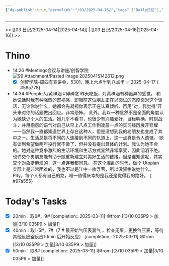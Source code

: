 ```yaml
---
{"dg-publish":true,"permalink":"/03/2025-04-15/","tags":["Daily日记"],"noteIcon":"","created":"2025-01-31T00:35","updated":"2025-07-01T13:38"}
---
```



---
<< [[03 日记/2025-04-14\|2025-04-14]]  |  [[03 日记/2025-04-16\|2025-04-16]]  >>

# Thino
- 14:26 
    #Meetings会议与讲座/创智学院 
    ![99 Attachment/Pasted image 20250415142612.png](/img/user/99%20Attachment/Pasted%20image%2020250415142612.png)
    - [x] 创智学院-周四有宣讲会，5301，晚上六点半到八点半 ✅ 2025-04-17
{ #58a778}

- 14:34
    #People人/黄梓涵 #碎碎念 
    昨天吃饭，对黄梓涵有种诡异的感觉。
    和她说话时我有种强烈的既视感，即眼前这位朋友正在以面试的态度面对这个谈话，无论你说什么，她都会先凝视你表示正在认真倾听、再用“对，我觉得”开头来对你的话题做出回应。非常恐怖。
    此外，我以一种显然不是全面的角度认为她缺少个人的生活。她几乎不看书，也很少有兴趣爱好，目标明确，时刻战斗，并用抱怨的语气对自己从早上八点工作到凌晨一点的实习经历展开夸耀——当然我一直都知道世界上存在这种人，但是没想到我的老朋友也变成了其中之一。生活总是将不同的人连接到不同的轨道上，这一点真是令人遗憾。
    她有谈到希望做两年投行就不做了，但并没有提出具体的计划。我认为她不会的。她对这种竞争激烈的生活环境和生活方式显然非常享受，因此滔滔不绝。
    也许交个男朋友能有助于她重新建立对美好生活的链接。但是谁知道呢，其实交个对象挺麻烦的，这一点连我都同意。
    在这个混乱的时代，做个 Utopian 实际上是非常困难的，我也不过是江中一枚浮苇，所以没资格说她什么。Pity。每个人都有自己的路，唯一值得庆幸的是我还是觉得我的路好。
{ #97a555}


# Today's Tasks

- [x] 20min：取6#，9#  [completion:: 2025-03-11] 🕸️from [[3/10 035P9 > 加量\|3/10 035P9 > 加量]]
- [x] 40min：取1-5#，7#（7 # 最开始气压表漏气 ，检查无果，更换气压表，等待其他反应釜反应10min 后开始反应）  [completion:: 2025-03-11] 🕸️from [[3/10 035P9 > 加量\|3/10 035P9 > 加量]]
- [x] 50min：取8#  [completion:: 2025-03-11] 🕸️from [[3/10 035P9 > 加量\|3/10 035P9 > 加量]]

